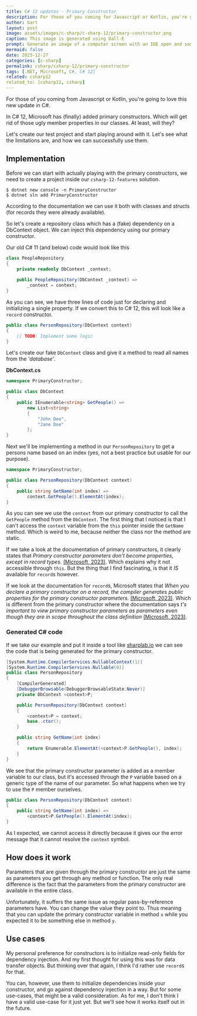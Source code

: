 ```yaml
---
title: C# 12 updates - Primary Constructor
description: For those of you coming for Javascript or Kotlin, you're going to love this new feature. Set your member variables through a primary constructor.
author: bart
layout: post
image: assets/images/c-sharp/c-sharp-12/primary-constructor.png
caption: This image is generated using Dall-E
prompt: Generate an image of a computer screen with an IDE open and someone trying out the new primary constructor from C# in a minimalistic flat style
mermaid: false
date: 2023-12-27
categories: [c-sharp]
permalink: csharp/csharp-12/primary-constructor
tags: [.NET, Microsoft, C#, C# 12]
related: csharp12
related_to: [csharp12, csharp]
---
```


For those of you coming from Javascript or Kotlin, you're going to love this new update in C#.

In C# 12, Microsoft has (finally) added primary constructors. Which will get rid of those ugly member properties in our classes. At least, will they?

Let's create our test project and start playing around with it. Let's see what the limitations are, and how we can successfully use them.

## Implementation

Before we can start with actually playing with the primary constructors, we need to create a project inside our `csharp-12-features` solution.

```shell
$ dotnet new console -n PrimaryConstructor
$ dotnet sln add PrimaryConstructor
```

According to the documentation we can use it both with classes and structs (for records they were already available).

So let's create a repository class which has a (fake) dependency on a DbContext object. We can inject this dependency using our primary constructor.

Our old C# 11 (and below) code would look like this

```csharp
class PeopleRepository
{
    private readonly DbContext _context;
    
    public PeopleRepository(DbContext _context) =>
        _context = context;
}
```

As you can see, we have three lines of code just for declaring and initializing a single property. If we convert this to C# 12, this will look like a `record` constructor.

```csharp
public class PersonRepository(DbContext context)
{ 
    // TODO: Implement some logic
}
```

Let's create our fake `DbContext` class and give it a method to read all names from the _'database'_.

__DbContext.cs__
```csharp
namespace PrimaryConstructor;

public class DbContext
{
    public IEnumerable<string> GetPeople() =>
        new List<string>
        {
            "John Doe",
            "Jane Doe"
        };
}
```

Next we'll be implementing a method in our `PersonRepository` to get a persons name based on an index (yes, not a best practice but usable for our purpose).

```csharp
namespace PrimaryConstructor;

public class PersonRepository(DbContext context)
{
    public string GetName(int index) =>
        context.GetPeople().ElementAt(index);
}
```

As you can see we use the `context` from our primary constructor to call the `GetPeople` method from the `DbContext`.
The first thing that I noticed is that I can't access the `context` variable from the `this` pointer inside the `GetName` method. Which is weird to me, because neither the class nor the method are static.

If we take a look at the documentation of primary constructors, it clearly states that _Primary constructor parameters don't become properties, except in record types._ [(Microsoft, 2023)](https://learn.microsoft.com/en-us/dotnet/csharp/whats-new/tutorials/primary-constructors#primary-constructors). Which explains why it not accessible through `this`.
But the thing that I find fascinating, is that it _IS_ available for `record`s however.

If we look at the documentation for `record`s, Microsoft states that _When you declare a primary constructor on a record, the compiler generates public properties for the primary constructor parameters._ [(Microsoft, 2023)](https://learn.microsoft.com/en-us/dotnet/csharp/language-reference/builtin-types/record). Which is different from the
primary constructor where the documentation says _t's important to view primary constructor parameters as parameters even though they are in scope throughout the class definition_ [(Microsoft, 2023)](https://learn.microsoft.com/en-us/dotnet/csharp/whats-new/tutorials/primary-constructors#primary-constructors).

### Generated C# code

If we take our example and put it inside a tool like [sharplab.io](https://sharplab.io) we can see the code that is being generated for the primary constructor.

```csharp
[System.Runtime.CompilerServices.NullableContext(1)]
[System.Runtime.CompilerServices.Nullable(0)]
public class PersonRepository
{
    [CompilerGenerated]
    [DebuggerBrowsable(DebuggerBrowsableState.Never)]
    private DbContext <context>P;

    public PersonRepository(DbContext context)
    {
        <context>P = context;
        base..ctor();
    }

    public string GetName(int index)
    {
        return Enumerable.ElementAt(<context>P.GetPeople(), index);
    }
}
```

We see that the primary constructor parameter is added as a member variable to our class, but it's accessed through the `P` variable based on a generic type of the name of our parameter. So what happens when we try to use the `P` member ourselves.

```csharp
public class PersonRepository(DbContext context)
{
    public string GetName(int index) =>
        <context>P.GetPeople().ElementAt(index);
}
```

As I expected, we cannot access it directly because it gives our the error message that it cannot resolve the `context` symbol.

## How does it work

Parameters that are given through the primary constructor are just the same as parameters you get through any method or function. The only real difference is the fact that the
parameters from the primary constructor are available in the entire class.

Unfortunately, it suffers the same issue as regular pass-by-reference parameters have. You can change the value they point to. Thus meaning that you can update the
primary constructor variable in method `x` while you expected it to be something else in method `y`.

## Use cases

My personal preference for constructors is to initialize read-only fields for dependency injection. And my first thought for using this was for data transfer objects. But thinking over that again, I think I'd rather use `record`s for that.

You can, however, use them to initialize dependencies inside your constructor, and go against dependency injection in a way. But for some use-cases, that might be a valid consideration. As for me, I don't think I have a valid use-case for it just yet. But we'll see how it works itself out in the future.
